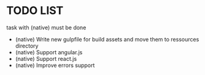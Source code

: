 TODO LIST
====

task with (native) must be done

 * (native) Write new gulpfile for build assets and move them to ressources directory
 * (native) Support angular.js
 * (native) Support react.js
 * (native) Improve errors support  
